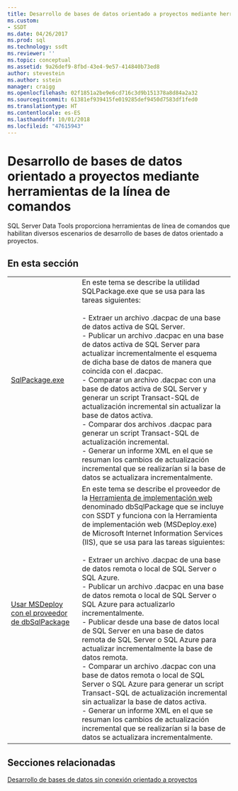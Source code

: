 ```yaml
---
title: Desarrollo de bases de datos orientado a proyectos mediante herramientas de la línea de comandos | Microsoft Docs
ms.custom:
- SSDT
ms.date: 04/26/2017
ms.prod: sql
ms.technology: ssdt
ms.reviewer: ''
ms.topic: conceptual
ms.assetid: 9a26def9-8fbd-43e4-9e57-414840b73ed8
author: stevestein
ms.author: sstein
manager: craigg
ms.openlocfilehash: 02f1851a2be9e6cd716c3d9b151378a8d84a2a32
ms.sourcegitcommit: 61381ef939415fe019285def9450d7583df1fed0
ms.translationtype: HT
ms.contentlocale: es-ES
ms.lasthandoff: 10/01/2018
ms.locfileid: "47615943"
---
```

# <a name="project-oriented-database-development-using-command-line-tools"></a>Desarrollo de bases de datos orientado a proyectos mediante herramientas de la línea de comandos
SQL Server Data Tools proporciona herramientas de línea de comandos que habilitan diversos escenarios de desarrollo de bases de datos orientado a proyectos.  
  
## <a name="in-this-section"></a>En esta sección  
  
|||  
|-|-|  
|[SqlPackage.exe](../tools/sqlpackage.md)|En este tema se describe la utilidad SQLPackage.exe que se usa para las tareas siguientes:<br /><br />-   Extraer un archivo .dacpac de una base de datos activa de SQL Server.<br />-   Publicar un archivo .dacpac en una base de datos activa de SQL Server para actualizar incrementalmente el esquema de dicha base de datos de manera que coincida con el .dacpac.<br />-   Comparar un archivo .dacpac con una base de datos activa de SQL Server y generar un script Transact\-SQL de actualización incremental sin actualizar la base de datos activa.<br />-   Comparar dos archivos .dacpac para generar un script Transact\-SQL de actualización incremental.<br />-   Generar un informe XML en el que se resuman los cambios de actualización incremental que se realizarían si la base de datos se actualizara incrementalmente.|  
|[Usar MSDeploy con el proveedor de dbSqlPackage](../ssdt/using-msdeploy-with-dbsqlpackage-provider.md)|En este tema se describe el proveedor de la [Herramienta de implementación web](http://go.microsoft.com/fwlink/?LinkId=231798) denominado dbSqlPackage que se incluye con SSDT y funciona con la Herramienta de implementación web (MSDeploy.exe) de Microsoft Internet Information Services (IIS), que se usa para las tareas siguientes:<br /><br />-   Extraer un archivo .dacpac de una base de datos remota o local de SQL Server o SQL Azure.<br />-   Publicar un archivo .dacpac en una base de datos remota o local de SQL Server o SQL Azure para actualizarlo incrementalmente.<br />-   Publicar desde una base de datos local de SQL Server en una base de datos remota de SQL Server o SQL Azure para actualizar incrementalmente la base de datos remota.<br />-   Comparar un archivo .dacpac con una base de datos remota o local de SQL Server o SQL Azure para generar un script Transact\-SQL de actualización incremental sin actualizar la base de datos activa.<br />-   Generar un informe XML en el que se resuman los cambios de actualización incremental que se realizarían si la base de datos se actualizara incrementalmente.|  
  
## <a name="related-sections"></a>Secciones relacionadas  
[Desarrollo de bases de datos sin conexión orientado a proyectos](../ssdt/project-oriented-offline-database-development.md)  
  
